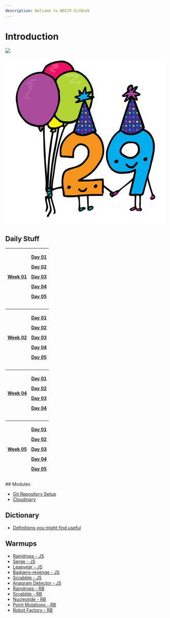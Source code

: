 ```yaml
---
description: Welcome to WDI29 GitBook
---
```


# Introduction

![](.gitbook/assets/miniongiphy.gif)

![](.gitbook/assets/29special.jpg)

## Daily Stuff

<table>
  <thead>
    <tr>
      <th style="text-align:left"><a href="daily-stuff/week-01/">Week 01</a>
      </th>
      <th style="text-align:left">
        <p><a href="daily-stuff/week-01/day-01.md">Day 01</a>
        </p>
        <p><a href="daily-stuff/week-01/day-02.md">Day 02</a>
        </p>
        <p><a href="daily-stuff/week-01/day-03.md">Day 03</a>
        </p>
        <p><a href="daily-stuff/week-01/day-04.md">Day 04</a>
        </p>
        <p><a href="daily-stuff/week-01/day-05.md">Day 05</a>
        </p>
      </th>
    </tr>
  </thead>
  <tbody></tbody>
</table><table>
  <thead>
    <tr>
      <th style="text-align:left"><a href="daily-stuff/week-02/">Week 02</a>
      </th>
      <th style="text-align:left">
        <p><a href="daily-stuff/week-02/day-01.md">Day 01</a>
        </p>
        <p><a href="daily-stuff/week-02/day-02.md">Day 02</a>
        </p>
        <p><a href="daily-stuff/week-02/day-03.md">Day 03</a>
        </p>
        <p><a href="daily-stuff/week-02/day-04.md">Day 04</a>
        </p>
        <p><a href="daily-stuff/week-02/day-05.md">Day 05</a>
        </p>
      </th>
    </tr>
  </thead>
  <tbody></tbody>
</table><table>
  <thead>
    <tr>
      <th style="text-align:left"><a href="daily-stuff/week-04/">Week 04</a>
      </th>
      <th style="text-align:left">
        <p><a href="daily-stuff/week-04/day-01.md">Day 01</a>
        </p>
        <p><a href="daily-stuff/week-04/day-02.md">Day 02</a>
        </p>
        <p><a href="daily-stuff/week-04/day-03.md">Day 03</a>
        </p>
        <p><a href="daily-stuff/week-04/day-04.md">Day 04</a>
        </p>
      </th>
    </tr>
  </thead>
  <tbody></tbody>
</table><table>
  <thead>
    <tr>
      <th style="text-align:left"><a href="daily-stuff/week-05/">Week 05</a>
      </th>
      <th style="text-align:left">
        <p><a href="daily-stuff/week-05/day-01.md">Day 01</a>
        </p>
        <p><a href="daily-stuff/week-05/day-02.md">Day 02</a>
        </p>
        <p><a href="daily-stuff/week-05/day-03.md">Day 03</a>
        </p>
        <p><a href="daily-stuff/week-05/day-04.md">Day 04</a>
        </p>
        <p><a href="daily-stuff/week-05/day-05.md">Day 05</a>
        </p>
      </th>
    </tr>
  </thead>
  <tbody></tbody>
</table>## Modules

* ​[Git Repository Setup​](modules/git-repository-setup.md)
* ​[Cloudinary​](modules/cloudinary.md)

## Dictionary

* [Definitions​ you might find useful](dictionary/definitions.md)

## Warmups

* [Raindrops - JS](https://github.com/liaa2/wdi29-homework/tree/master/warmups/week01/day03_raindrops)
* [Serge - JS](https://github.com/liaa2/wdi29-homework/tree/master/warmups/week01/day04_sergeSays)
* [Leapyear - JS](https://github.com/liaa2/wdi29-homework/tree/master/warmups/week01/day05_leapyear)
* [Badgers-revenge - JS](https://github.com/liaa2/wdi29-homework/tree/master/warmups/week02/day01_badgers-revenge)
* [Scrabble - JS](https://github.com/liaa2/wdi29-homework/tree/master/warmups/week02/day02_scrabble)
* [Anagram Detector - JS](https://github.com/liaa2/wdi29-homework/tree/master/warmups/week02/day05_anagram_detector)
* [Raindrops - RB](https://github.com/liaa2/wdi29-homework/tree/master/warmups/week04/day01_ruby_raindrops)
* [Scrabble - RB](https://github.com/liaa2/wdi29-homework/tree/master/warmups/week04/day02_ruby_scrabble)
* [Nucleotide - RB](https://github.com/liaa2/wdi29-homework/tree/master/warmups/week04/day03_ruby_nucleotide)
* [Point Mutations - RB](https://github.com/liaa2/wdi29-homework/tree/master/warmups/week05/day01_point_mutations)
* [Robot Factory - RB](https://github.com/liaa2/wdi29-homework/tree/master/warmups/week05/day02_robot_factory)

